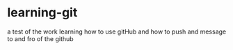 # learning-git
a test of the work
learning how to use gitHub and how to push and message to and fro of the github
